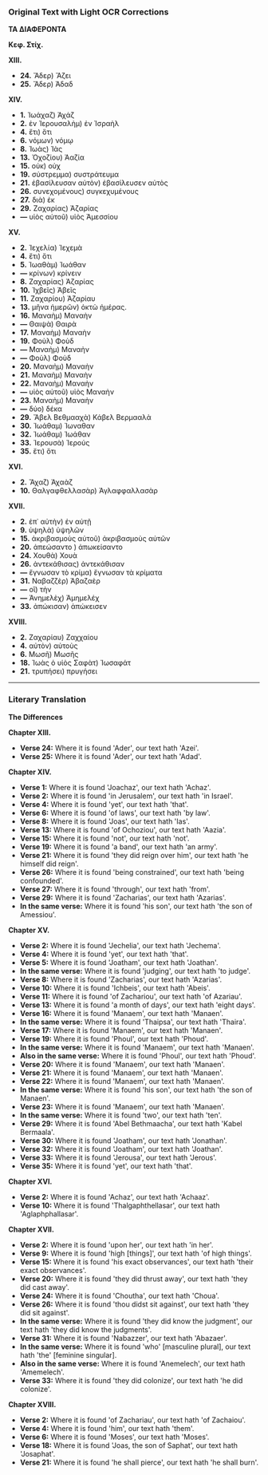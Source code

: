 ### Original Text with Light OCR Corrections

**ΤΑ ΔΙΑΦΕΡΟΝΤΑ**

**Κεφ. Στίχ.**

**ΧΙΙΙ.**
*   **24.** Ἄδερ) Ἄζει
*   **25.** Ἄδερ) Ἀδαδ

**ΧΙV.**
*   **1.** Ἰωάχαζ) Ἀχάζ
*   **2.** ἐν Ἱερουσαλὴμ) ἐν Ἰσραὴλ
*   **4.** ἔτι) ὅτι
*   **6.** νόμων) νόμῳ
*   **8.** Ἰωὰς) Ἰὰς
*   **13.** Ὀχοζίου) Ἀαζία
*   **15.** οὐκ) οὐχ
*   **19.** σύστρεμμα) συστράτευμα
*   **21.** ἐβασίλευσαν αὐτὸν) ἐβασίλευσεν αὐτὸς
*   **26.** συνεχομένους) συγκεχυμένους
*   **27.** διὰ) ἐκ
*   **29.** Ζαχαρίας) Ἀζαρίας
*   **—** υἱὸς αὐτοῦ) υἱὸς Ἀμεσσίου

**XV.**
*   **2.** Ἰεχελία) Ἰεχεμὰ
*   **4.** ἔτι) ὅτι
*   **5.** Ἰωαθὰμ) Ἰωάθαν
*   **—** κρίνων) κρίνειν
*   **8.** Ζαχαρίας) Ἀζαρίας
*   **10.** Ἰχβεῖς) Ἀβεῖς
*   **11.** Ζαχαρίου) Ἀζαρίαυ
*   **13.** μῆνα ἡμερῶν) ὀκτὼ ἡμέρας.
*   **16.** Μαναὴμ) Μαναὴν
*   **—** Θαιψὰ) Θαιρὰ
*   **17.** Μαναὴμ) Μαναὴν
*   **19.** Φοὺλ) Φοὺδ
*   **—** Μαναὴμ) Μαναὴν
*   **—** Φοὺλ) Φοὺδ
*   **20.** Μαναὴμ) Μαναὴν
*   **21.** Μαναὴμ) Μαναὴν
*   **22.** Μαναὴμ) Μαναὴν
*   **—** υἱὸς αὐτοῦ) υἱὸς Μαναὴν
*   **23.** Μαναὴμ) Μαναὴν
*   **—** δύο) δέκα
*   **29.** Ἄβελ Βεθμααχὰ) Κάβελ Βερμααλὰ
*   **30.** Ἰωάθαμ) Ἰωναθαν
*   **32.** Ἰωάθαμ) Ἰωάθαν
*   **33.** Ἱερουσὰ) Ἱερούς
*   **35.** ἔτι) ὅτι

**XVI.**
*   **2.** Ἄχαζ) Ἀχαὰζ
*   **10.** Θαλγαφθελλασὰρ) Ἀγλαφφαλλασὰρ

**XVII.**
*   **2.** ἐπ᾽ αὐτὴν) ἐν αὐτῇ
*   **9.** ὑψηλὰ) ὑψηλῶν
*   **15.** ἀκριβασμοὺς αὐτοῦ) ἀκριβασμοὺς αὐτῶν
*   **20.** ἀπεώσαντο ) ἀπωκείσαντο
*   **24.** Χουθὰ) Χουὰ
*   **26.** ἀντεκάθισας) ἀντεκάθισαν
*   **—** ἔγνωσαν τὸ κρίμα) ἔγνωσαν τὰ κρίματα
*   **31.** Ναβαζζὲρ) Ἀβαζαὲρ
*   **—** οἳ) τὴν
*   **—** Ἀνημελὲχ) Ἀμημελέχ
*   **33.** ἀπώκισαν) ἀπώκεισεν

**XVIII.**
*   **2.** Ζαχαρίαυ) Ζαχχαίου
*   **4.** αὐτὸν) αὐτοὺς
*   **6.** Μωσῆ) Μωσῆς
*   **18.** Ἰωὰς ὁ υἱὸς Σαφὰτ) Ἰωσαφάτ
*   **21.** τρυπήσει) πρυγήσει

---

### Literary Translation

**The Differences**

**Chapter XIII.**
*   **Verse 24:** Where it is found 'Ader', our text hath 'Azei'.
*   **Verse 25:** Where it is found 'Ader', our text hath 'Adad'.

**Chapter XIV.**
*   **Verse 1:** Where it is found 'Joachaz', our text hath 'Achaz'.
*   **Verse 2:** Where it is found 'in Jerusalem', our text hath 'in Israel'.
*   **Verse 4:** Where it is found 'yet', our text hath 'that'.
*   **Verse 6:** Where it is found 'of laws', our text hath 'by law'.
*   **Verse 8:** Where it is found 'Joas', our text hath 'Ias'.
*   **Verse 13:** Where it is found 'of Ochoziou', our text hath 'Aazia'.
*   **Verse 15:** Where it is found 'not', our text hath 'not'.
*   **Verse 19:** Where it is found 'a band', our text hath 'an army'.
*   **Verse 21:** Where it is found 'they did reign over him', our text hath 'he himself did reign'.
*   **Verse 26:** Where it is found 'being constrained', our text hath 'being confounded'.
*   **Verse 27:** Where it is found 'through', our text hath 'from'.
*   **Verse 29:** Where it is found 'Zacharias', our text hath 'Azarias'.
*   **In the same verse:** Where it is found 'his son', our text hath 'the son of Amessiou'.

**Chapter XV.**
*   **Verse 2:** Where it is found 'Jechelia', our text hath 'Jechema'.
*   **Verse 4:** Where it is found 'yet', our text hath 'that'.
*   **Verse 5:** Where it is found 'Joatham', our text hath 'Joathan'.
*   **In the same verse:** Where it is found 'judging', our text hath 'to judge'.
*   **Verse 8:** Where it is found 'Zacharias', our text hath 'Azarias'.
*   **Verse 10:** Where it is found 'Ichbeis', our text hath 'Abeis'.
*   **Verse 11:** Where it is found 'of Zachariou', our text hath 'of Azariau'.
*   **Verse 13:** Where it is found 'a month of days', our text hath 'eight days'.
*   **Verse 16:** Where it is found 'Manaem', our text hath 'Manaen'.
*   **In the same verse:** Where it is found 'Thaipsa', our text hath 'Thaira'.
*   **Verse 17:** Where it is found 'Manaem', our text hath 'Manaen'.
*   **Verse 19:** Where it is found 'Phoul', our text hath 'Phoud'.
*   **In the same verse:** Where it is found 'Manaem', our text hath 'Manaen'.
*   **Also in the same verse:** Where it is found 'Phoul', our text hath 'Phoud'.
*   **Verse 20:** Where it is found 'Manaem', our text hath 'Manaen'.
*   **Verse 21:** Where it is found 'Manaem', our text hath 'Manaen'.
*   **Verse 22:** Where it is found 'Manaem', our text hath 'Manaen'.
*   **In the same verse:** Where it is found 'his son', our text hath 'the son of Manaen'.
*   **Verse 23:** Where it is found 'Manaem', our text hath 'Manaen'.
*   **In the same verse:** Where it is found 'two', our text hath 'ten'.
*   **Verse 29:** Where it is found 'Abel Bethmaacha', our text hath 'Kabel Bermaala'.
*   **Verse 30:** Where it is found 'Joatham', our text hath 'Jonathan'.
*   **Verse 32:** Where it is found 'Joatham', our text hath 'Joathan'.
*   **Verse 33:** Where it is found 'Jerousa', our text hath 'Jerous'.
*   **Verse 35:** Where it is found 'yet', our text hath 'that'.

**Chapter XVI.**
*   **Verse 2:** Where it is found 'Achaz', our text hath 'Achaaz'.
*   **Verse 10:** Where it is found 'Thalgaphthellasar', our text hath 'Aglaphphallasar'.

**Chapter XVII.**
*   **Verse 2:** Where it is found 'upon her', our text hath 'in her'.
*   **Verse 9:** Where it is found 'high [things]', our text hath 'of high things'.
*   **Verse 15:** Where it is found 'his exact observances', our text hath 'their exact observances'.
*   **Verse 20:** Where it is found 'they did thrust away', our text hath 'they did cast away'.
*   **Verse 24:** Where it is found 'Choutha', our text hath 'Choua'.
*   **Verse 26:** Where it is found 'thou didst sit against', our text hath 'they did sit against'.
*   **In the same verse:** Where it is found 'they did know the judgment', our text hath 'they did know the judgments'.
*   **Verse 31:** Where it is found 'Nabazzer', our text hath 'Abazaer'.
*   **In the same verse:** Where it is found 'who' [masculine plural], our text hath 'the' [feminine singular].
*   **Also in the same verse:** Where it is found 'Anemelech', our text hath 'Amemelech'.
*   **Verse 33:** Where it is found 'they did colonize', our text hath 'he did colonize'.

**Chapter XVIII.**
*   **Verse 2:** Where it is found 'of Zachariau', our text hath 'of Zachaiou'.
*   **Verse 4:** Where it is found 'him', our text hath 'them'.
*   **Verse 6:** Where it is found 'Moses', our text hath 'Moses'.
*   **Verse 18:** Where it is found 'Joas, the son of Saphat', our text hath 'Josaphat'.
*   **Verse 21:** Where it is found 'he shall pierce', our text hath 'he shall burn'.